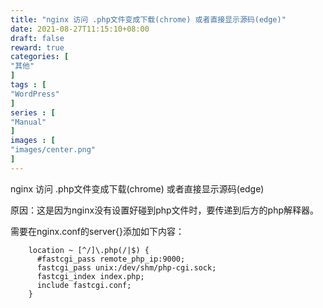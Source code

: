```yaml
---
title: "nginx 访问 .php文件变成下载(chrome) 或者直接显示源码(edge)"
date: 2021-08-27T11:15:10+08:00
draft: false
reward: true
categories: [
"其他"
]
tags : [
"WordPress"
]
series : [
"Manual"
]
images : [
"images/center.png"
]
---
```


nginx 访问 .php文件变成下载(chrome) 或者直接显示源码(edge)

原因：这是因为nginx没有设置好碰到php文件时，要传递到后方的php解释器。

需要在nginx.conf的server{}添加如下内容：

```shell
    location ~ [^/]\.php(/|$) {
      #fastcgi_pass remote_php_ip:9000;
      fastcgi_pass unix:/dev/shm/php-cgi.sock;
      fastcgi_index index.php;
      include fastcgi.conf;
    }
```

 

 

